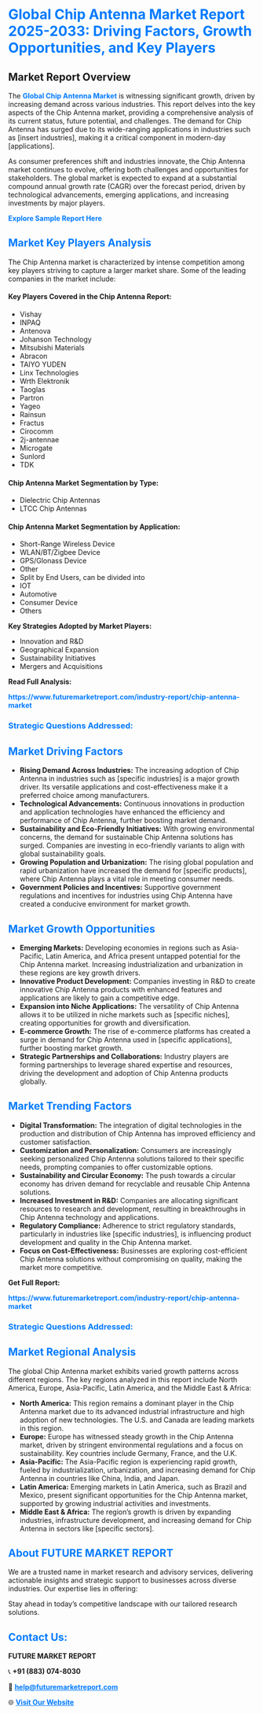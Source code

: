 <h1 style="color: #007BFF;">Global Chip Antenna Market Report 2025-2033: Driving Factors, Growth Opportunities, and Key Players</h1>

<section id="overview">
<h2>Market Report Overview</h2>
<p>The <a href="https://www.futuremarketreport.com/industry-report/chip-antenna-market" style="color: #007BFF; text-decoration: none;"><strong>Global Chip Antenna Market</strong></a> is witnessing significant growth, driven by increasing demand across various industries. This report delves into the key aspects of the Chip Antenna market, providing a comprehensive analysis of its current status, future potential, and challenges. The demand for Chip Antenna has surged due to its wide-ranging applications in industries such as [insert industries], making it a critical component in modern-day [applications].</p>
<p>As consumer preferences shift and industries innovate, the Chip Antenna market continues to evolve, offering both challenges and opportunities for stakeholders. The global market is expected to expand at a substantial compound annual growth rate (CAGR) over the forecast period, driven by technological advancements, emerging applications, and increasing investments by major players.</p>
</section>

<section id="overview">
<p><a href="https://www.futuremarketreport.com/request-sample/reportId=110131" style="color: #007BFF; text-decoration: none;"><strong>Explore Sample Report Here</strong></a></p>
</section>

<section id="key-players">
<h2 style="color: #007BFF;">Market Key Players Analysis</h2>
<p>The Chip Antenna market is characterized by intense competition among key players striving to capture a larger market share. Some of the leading companies in the market include:</p>
<h4>Key Players Covered in the Chip Antenna Report:</h4>
<ul><li>Vishay</li><li>INPAQ</li><li>Antenova</li><li>Johanson Technology</li><li>Mitsubishi Materials</li><li>Abracon</li><li>TAIYO YUDEN</li><li>Linx Technologies</li><li>Wrth Elektronik</li><li>Taoglas</li><li>Partron</li><li>Yageo</li><li>Rainsun</li><li>Fractus</li><li>Cirocomm</li><li>2j-antennae</li><li>Microgate</li><li>Sunlord</li><li>TDK</li></ul>
<h4>Chip Antenna Market Segmentation by Type:</h4>
<ul><li>Dielectric Chip Antennas</li><li>LTCC Chip Antennas</li></ul>

<h4>Chip Antenna Market Segmentation by Application:</h4>
<ul><li>Short-Range Wireless Device</li><li>WLAN/BT/Zigbee Device</li><li>GPS/Glonass Device</li><li>Other</li><li>Split by End Users, can be divided into</li><li>IOT</li><li>Automotive</li><li>Consumer Device</li><li>Others</li></ul>
<p><strong>Key Strategies Adopted by Market Players:</strong></p>
<ul>
<li>Innovation and R&D</li>
<li>Geographical Expansion</li>
<li>Sustainability Initiatives</li>
<li>Mergers and Acquisitions</li>
</ul>
</section>

<section>
<p><strong>Read Full Analysis: </strong></p><a href="https://www.futuremarketreport.com/industry-report/chip-antenna-market" style="color: #007BFF; text-decoration: none;"><strong>https://www.futuremarketreport.com/industry-report/chip-antenna-market</strong></a>
<h3 style="color: #007BFF;">Strategic Questions Addressed:</h3>
</section>

<section id="driving-factors">
<h2 style="color: #007BFF;">Market Driving Factors</h2>
<ul>
<li><strong>Rising Demand Across Industries:</strong> The increasing adoption of Chip Antenna in industries such as [specific industries] is a major growth driver. Its versatile applications and cost-effectiveness make it a preferred choice among manufacturers.</li>
<li><strong>Technological Advancements:</strong> Continuous innovations in production and application technologies have enhanced the efficiency and performance of Chip Antenna, further boosting market demand.</li>
<li><strong>Sustainability and Eco-Friendly Initiatives:</strong> With growing environmental concerns, the demand for sustainable Chip Antenna solutions has surged. Companies are investing in eco-friendly variants to align with global sustainability goals.</li>
<li><strong>Growing Population and Urbanization:</strong> The rising global population and rapid urbanization have increased the demand for [specific products], where Chip Antenna plays a vital role in meeting consumer needs.</li>
<li><strong>Government Policies and Incentives:</strong> Supportive government regulations and incentives for industries using Chip Antenna have created a conducive environment for market growth.</li>
</ul>
</section>

<section id="growth-opportunities">
<h2 style="color: #007BFF;">Market Growth Opportunities</h2>
<ul>
<li><strong>Emerging Markets:</strong> Developing economies in regions such as Asia-Pacific, Latin America, and Africa present untapped potential for the Chip Antenna market. Increasing industrialization and urbanization in these regions are key growth drivers.</li>
<li><strong>Innovative Product Development:</strong> Companies investing in R&D to create innovative Chip Antenna products with enhanced features and applications are likely to gain a competitive edge.</li>
<li><strong>Expansion into Niche Applications:</strong> The versatility of Chip Antenna allows it to be utilized in niche markets such as [specific niches], creating opportunities for growth and diversification.</li>
<li><strong>E-commerce Growth:</strong> The rise of e-commerce platforms has created a surge in demand for Chip Antenna used in [specific applications], further boosting market growth.</li>
<li><strong>Strategic Partnerships and Collaborations:</strong> Industry players are forming partnerships to leverage shared expertise and resources, driving the development and adoption of Chip Antenna products globally.</li>
</ul>
</section>

<section id="trending-factors">
<h2 style="color: #007BFF;">Market Trending Factors</h2>
<ul>
<li><strong>Digital Transformation:</strong> The integration of digital technologies in the production and distribution of Chip Antenna has improved efficiency and customer satisfaction.</li>
<li><strong>Customization and Personalization:</strong> Consumers are increasingly seeking personalized Chip Antenna solutions tailored to their specific needs, prompting companies to offer customizable options.</li>
<li><strong>Sustainability and Circular Economy:</strong> The push towards a circular economy has driven demand for recyclable and reusable Chip Antenna solutions.</li>
<li><strong>Increased Investment in R&D:</strong> Companies are allocating significant resources to research and development, resulting in breakthroughs in Chip Antenna technology and applications.</li>
<li><strong>Regulatory Compliance:</strong> Adherence to strict regulatory standards, particularly in industries like [specific industries], is influencing product development and quality in the Chip Antenna market.</li>
<li><strong>Focus on Cost-Effectiveness:</strong> Businesses are exploring cost-efficient Chip Antenna solutions without compromising on quality, making the market more competitive.</li>
</ul>
</section>

<section>
<p><strong>Get Full Report: </strong></p><a href="https://www.futuremarketreport.com/industry-report/chip-antenna-market" style="color: #007BFF; text-decoration: none;"><strong>https://www.futuremarketreport.com/industry-report/chip-antenna-market</strong></a>
<h3 style="color: #007BFF;">Strategic Questions Addressed:</h3>
</section>


<section id="regional-analysis">
<h2 style="color: #007BFF;">Market Regional Analysis</h2>
<p>The global Chip Antenna market exhibits varied growth patterns across different regions. The key regions analyzed in this report include North America, Europe, Asia-Pacific, Latin America, and the Middle East & Africa:</p>
<ul>
<li><strong>North America:</strong> This region remains a dominant player in the Chip Antenna market due to its advanced industrial infrastructure and high adoption of new technologies. The U.S. and Canada are leading markets in this region.</li>
<li><strong>Europe:</strong> Europe has witnessed steady growth in the Chip Antenna market, driven by stringent environmental regulations and a focus on sustainability. Key countries include Germany, France, and the U.K.</li>
<li><strong>Asia-Pacific:</strong> The Asia-Pacific region is experiencing rapid growth, fueled by industrialization, urbanization, and increasing demand for Chip Antenna in countries like China, India, and Japan.</li>
<li><strong>Latin America:</strong> Emerging markets in Latin America, such as Brazil and Mexico, present significant opportunities for the Chip Antenna market, supported by growing industrial activities and investments.</li>
<li><strong>Middle East & Africa:</strong> The region’s growth is driven by expanding industries, infrastructure development, and increasing demand for Chip Antenna in sectors like [specific sectors].</li>
</ul>
</section>

<footer>
<h2 style="color: #007BFF;">About FUTURE MARKET REPORT</h2>
<p>We are a trusted name in market research and advisory services, delivering actionable insights and strategic support to businesses across diverse industries. Our expertise lies in offering:</p>

<p>Stay ahead in today’s competitive landscape with our tailored research solutions.</p>

<h2 style="color: #007BFF;">Contact Us:</h2>
<p><strong>FUTURE MARKET REPORT</strong></p>
<p>📞 <strong>+91 (883) 074-8030</strong></p>
<p>📧 <strong><a href="mailto:help@futuremarketreport.com" style="color: #007BFF;">help@futuremarketreport.com</a></strong></p>
<p>🌐 <strong><a href="https://www.futuremarketreport.com/" style="color: #007BFF;">Visit Our Website</a></strong></p>
</footer>